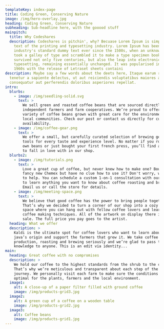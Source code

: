 ```yaml
---
templateKey: index-page
title: Coding Green, Conserving Nature
image: /img/hero-overlay.jpg
heading: Coding Green, Conserving Nature
subheading: Sub-headline here, with the gooood stuff
mainpitch:
  title: Why Codeshares
  description: Codeshares is pitchin', why? Becuase Lorem Ipsum is simply dummy
    text of the printing and typesetting industry. Lorem Ipsum has been the
    industry's standard dummy text ever since the 1500s, when an unknown printer
    took a galley of type and scrambled it to make a type specimen book. It has
    survived not only five centuries, but also the leap into electronic
    typesetting, remaining essentially unchanged. It was popularised in the
    1960s with the release of Letraset sheets containi
description: Maybe say a few words about the deets here, Itaque earum rerum hic
  tenetur a sapiente delectus, ut aut reiciendis voluptatibus maiores alias
  consequatur aut perferendis doloribus asperiores repellat.
intro:
  blurbs:
    - image: /img/seedling-solid.svg
      text: >
        We sell green and roasted coffee beans that are sourced directly from
        independent farmers and farm cooperatives. We’re proud to offer a
        variety of coffee beans grown with great care for the environment and
        local communities. Check our post or contact us directly for current
        availability.
    - image: /img/coffee-gear.png
      text: >
        We offer a small, but carefully curated selection of brewing gear and
        tools for every taste and experience level. No matter if you roast your
        own beans or just bought your first french press, you’ll find a gadget
        to fall in love with in our shop.
  blurbs2:
    - image: /img/tutorials.png
      text: >
        Love a great cup of coffee, but never knew how to make one? Bought a
        fancy new Chemex but have no clue how to use it? Don't worry, we’re here
        to help. You can schedule a custom 1-on-1 consultation with our baristas
        to learn anything you want to know about coffee roasting and brewing.
        Email us or call the store for details.
    - image: /img/meeting-space.png
      text: >
        We believe that good coffee has the power to bring people together.
        That’s why we decided to turn a corner of our shop into a cozy meeting
        space where you can hang out with fellow coffee lovers and learn about
        coffee making techniques. All of the artwork on display there is for
        sale. The full price you pay goes to the artist.
  heading: What we offer
  description: >
    Kaldi is the ultimate spot for coffee lovers who want to learn about their
    java’s origin and support the farmers that grew it. We take coffee
    production, roasting and brewing seriously and we’re glad to pass that
    knowledge to anyone. This is an edit via identity...
main:
  heading: Great coffee with no compromises
  description: >
    We hold our coffee to the highest standards from the shrub to the cup.
    That’s why we’re meticulous and transparent about each step of the coffee’s
    journey. We personally visit each farm to make sure the conditions are
    optimal for the plants, farmers and the local environment.
  image1:
    alt: A close-up of a paper filter filled with ground coffee
    image: /img/products-grid3.jpg
  image2:
    alt: A green cup of a coffee on a wooden table
    image: /img/products-grid2.jpg
  image3:
    alt: Coffee beans
    image: /img/products-grid1.jpg
---
```

